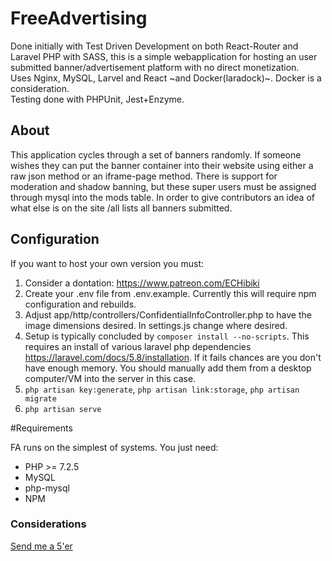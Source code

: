 # FreeAdvertising
Done initially with Test Driven Development on both React-Router and Laravel PHP with SASS, this is a simple webapplication for hosting an user submitted banner/advertisement platform with no direct monetization.<br/>
Uses Nginx, MySQL, Larvel and React ~and Docker(laradock)~. Docker is a consideration. <br/>Testing done with PHPUnit, Jest+Enzyme. 
<br/>

## About
This application cycles through a set of banners randomly. If someone wishes they can put the banner container into their website using either a raw json method or an iframe-page method. There is support for moderation and shadow banning, but these super users must be assigned through mysql into the mods table. In order to give contributors an idea of what else is on the site /all lists all banners submitted.  

## Configuration

If you want to host your own version you must:
1) Consider a dontation: https://www.patreon.com/ECHibiki
2) Create your .env file from .env.example. Currently this will require npm configuration and rebuilds.
3) Adjust app/http/controllers/ConfidentialInfoController.php to have the image dimensions desired. In settings.js change where desired.
4) Setup is typically concluded by ```composer install --no-scripts```. This requires an install of various laravel php dependencies <a href="https://laravel.com/docs/5.8/installation">https://laravel.com/docs/5.8/installation</a>. If it fails chances are you don't have enough memory. You should manually add them from a desktop computer/VM into the server in this case.
5) ```php artisan key:generate```, ```php artisan link:storage```, ```php artisan migrate```
6) ```php artisan serve```

#Requirements

FA runs on the simplest of systems. You just need: 
- PHP >= 7.2.5
- MySQL 
- php-mysql
- NPM

### Considerations

<a href="https://www.patreon.com/ECHibiki">
	Send me a 5'er
</a>

